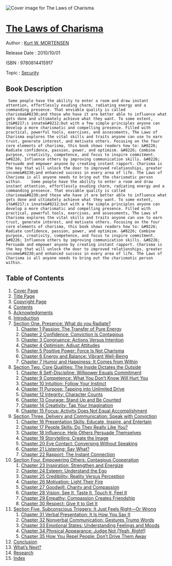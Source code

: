 ![Cover image for The Laws of Charisma](https://imgdetail.ebookreading.net/cover/cover/security/EB9780814415917.jpg)

[The Laws of Charisma](https://ebookreading.net/view/book/The+Laws+of+Charisma-EB9780814415917_1.html "The Laws of Charisma")
====================================================================================================================

Author : [Kurt W. MORTENSEN](https://ebookreading.net/search/author/Kurt+W.+MORTENSEN)

Release Date : 2010/10/01

ISBN : 9780814415917

Topic : [Security](https://ebookreading.net/search/category/security)

Book Description
-----------------

     Some people have the ability to enter a room and draw instant attention, effortlessly exuding charm, radiating energy and a commanding presence. That enviable quality is called charisma&#8230;and those who have it are better able to influence what gets done and ultimately achieve what they want. To some extent, it&#8217;s innate&#8212;but with a few simple principles anyone can develop a more charismatic and compelling presence. Filled with practical, powerful tools, exercises, and assessments, The Laws of Charisma explores the vital skills and traits anyone can use to earn trust, generate interest, and motivate others. Focusing on the four core elements of charisma, this book shows readers how to: &#8226; Radiate confidence, passion, power, and optimism. &#8226; Combine purpose, creativity, competence, and focus to inspire commitment. &#8226; Influence others by improving communication skills. &#8226; Persuade and empower anyone by creating instant rapport. Charisma is the key that will unlock the door to improved relationships, greater income&#8230;and enhanced success in every area of life. The Laws of Charisma is all anyone needs to bring out the charismatic person within.    Some people have the ability to enter a room and draw instant attention, effortlessly exuding charm, radiating energy and a commanding presence. That enviable quality is called charisma&#8230;and those who have it are better able to influence what gets done and ultimately achieve what they want. To some extent, it&#8217;s innate&#8212;but with a few simple principles anyone can develop a more charismatic and compelling presence. Filled with practical, powerful tools, exercises, and assessments, The Laws of Charisma explores the vital skills and traits anyone can use to earn trust, generate interest, and motivate others. Focusing on the four core elements of charisma, this book shows readers how to: &#8226; Radiate confidence, passion, power, and optimism. &#8226; Combine purpose, creativity, competence, and focus to inspire commitment. &#8226; Influence others by improving communication skills. &#8226; Persuade and empower anyone by creating instant rapport. Charisma is the key that will unlock the door to improved relationships, greater income&#8230;and enhanced success in every area of life. The Laws of Charisma is all anyone needs to bring out the charismatic person within.                 
Table of Contents
-----------------

1. [Cover Page](https://ebookreading.net/view/book/The+Laws+of+Charisma-EB9780814415917_1.html)
1. [Title Page](https://ebookreading.net/view/book/The+Laws+of+Charisma-EB9780814415917_3.html)
1. [Copyright Page](https://ebookreading.net/view/book/The+Laws+of+Charisma-EB9780814415917_4.html)
1. [Contents](https://ebookreading.net/view/book/The+Laws+of+Charisma-EB9780814415917_5.html)
1. [Acknowledgments](https://ebookreading.net/view/book/The+Laws+of+Charisma-EB9780814415917_6.html)
1. [Introduction](https://ebookreading.net/view/book/The+Laws+of+Charisma-EB9780814415917_8.html)
1. [Section One. Presence: What do you Radiate?](https://ebookreading.net/view/book/The+Laws+of+Charisma-EB9780814415917_0.html)
    1. [Chapter 1 Passion: The Transfer of Pure Energy](https://ebookreading.net/view/book/The+Laws+of+Charisma-EB9780814415917_9.html)
    1. [Chapter 2 Confidence: Conviction Is Contagious](https://ebookreading.net/view/book/The+Laws+of+Charisma-EB9780814415917_10.html)
    1. [Chapter 3 Congruence: Actions Versus Intention](https://ebookreading.net/view/book/The+Laws+of+Charisma-EB9780814415917_11.html)
    1. [Chapter 4 Optimism: Adjust Attitudes](https://ebookreading.net/view/book/The+Laws+of+Charisma-EB9780814415917_12.html)
    1. [Chapter 5 Positive Power: Force Is Not Charisma](https://ebookreading.net/view/book/The+Laws+of+Charisma-EB9780814415917_13.html)
    1. [Chapter 6 Energy and Balance: Vibrant Well-Being](https://ebookreading.net/view/book/The+Laws+of+Charisma-EB9780814415917_14.html)
    1. [Chapter 7 Humor and Happiness: It Comes from Within](https://ebookreading.net/view/book/The+Laws+of+Charisma-EB9780814415917_15.html)
1. [Section Two. Core Qualities: The Inside Dictates the Outside](https://ebookreading.net/view/book/The+Laws+of+Charisma-EB9780814415917_16.html)
    1. [Chapter 8 Self-Discipline: Willpower Equals Commitment](https://ebookreading.net/view/book/The+Laws+of+Charisma-EB9780814415917_17.html)
    1. [Chapter 9 Competence: What You Don’t Know Will Hurt You](https://ebookreading.net/view/book/The+Laws+of+Charisma-EB9780814415917_18.html)
    1. [Chapter 10 Intuition: Follow Your Instinct](https://ebookreading.net/view/book/The+Laws+of+Charisma-EB9780814415917_19.html)
    1. [Chapter 11 Purpose: Tapping into Unlimited Drive](https://ebookreading.net/view/book/The+Laws+of+Charisma-EB9780814415917_20.html)
    1. [Chapter 12 Integrity: Character Counts](https://ebookreading.net/view/book/The+Laws+of+Charisma-EB9780814415917_21.html)
    1. [Chapter 13 Courage: Stand Up and Be Counted](https://ebookreading.net/view/book/The+Laws+of+Charisma-EB9780814415917_22.html)
    1. [Chapter 14 Creativity: Tap Your Imagination](https://ebookreading.net/view/book/The+Laws+of+Charisma-EB9780814415917_23.html)
    1. [Chapter 15 Focus: Activity Does Not Equal Accomplishment](https://ebookreading.net/view/book/The+Laws+of+Charisma-EB9780814415917_24.html)
1. [Section Three. Delivery and Communication: Speak with Conviction](https://ebookreading.net/view/book/The+Laws+of+Charisma-EB9780814415917_25.html)
    1. [Chapter 16 Presentation Skills: Educate, Inspire, and Entertain](https://ebookreading.net/view/book/The+Laws+of+Charisma-EB9780814415917_26.html)
    1. [Chapter 17 People Skills: Do They Really Like You?](https://ebookreading.net/view/book/The+Laws+of+Charisma-EB9780814415917_27.html)
    1. [Chapter 18 Influence: Help Others Persuade Themselves](https://ebookreading.net/view/book/The+Laws+of+Charisma-EB9780814415917_28.html)
    1. [Chapter 19 Storytelling: Create the Image](https://ebookreading.net/view/book/The+Laws+of+Charisma-EB9780814415917_29.html)
    1. [Chapter 20 Eye Contact: Conversing Without Speaking](https://ebookreading.net/view/book/The+Laws+of+Charisma-EB9780814415917_30.html)
    1. [Chapter 21 Listening: Say What?](https://ebookreading.net/view/book/The+Laws+of+Charisma-EB9780814415917_31.html)
    1. [Chapter 22 Rapport: The Instant Connection](https://ebookreading.net/view/book/The+Laws+of+Charisma-EB9780814415917_32.html)
1. [Section Four. Empowering Others: Contagious Cooperation](https://ebookreading.net/view/book/The+Laws+of+Charisma-EB9780814415917_33.html)
    1. [Chapter 23 Inspiration: Strengthen and Energize](https://ebookreading.net/view/book/The+Laws+of+Charisma-EB9780814415917_34.html)
    1. [Chapter 24 Esteem: Understand the Ego](https://ebookreading.net/view/book/The+Laws+of+Charisma-EB9780814415917_36.html)
    1. [Chapter 25 Credibility: Reality Versus Perception](https://ebookreading.net/view/book/The+Laws+of+Charisma-EB9780814415917_0.html)
    1. [Chapter 26 Motivation: Light Their Fire](https://ebookreading.net/view/book/The+Laws+of+Charisma-EB9780814415917_38.html)
    1. [Chapter 27 Goodwill: Charity and Compassion](https://ebookreading.net/view/book/The+Laws+of+Charisma-EB9780814415917_39.html)
    1. [Chapter 28 Vision: See It, Taste It, Touch It, Feel It](https://ebookreading.net/view/book/The+Laws+of+Charisma-EB9780814415917_0.html)
    1. [Chapter 29 Empathy: Compassion Creates Friendship](https://ebookreading.net/view/book/The+Laws+of+Charisma-EB9780814415917_40.html)
    1. [Chapter 30 Respect: Give It to Get It](https://ebookreading.net/view/book/The+Laws+of+Charisma-EB9780814415917_41.html)
1. [Section Five. Subconscious Triggers: It Just Feels Right—Or Wrong](https://ebookreading.net/view/book/The+Laws+of+Charisma-EB9780814415917_42.html)
    1. [Chapter 31 Verbal Presentation: It Is How You Say It](https://ebookreading.net/view/book/The+Laws+of+Charisma-EB9780814415917_43.html)
    1. [Chapter 32 Nonverbal Communication: Gestures Trump Words](https://ebookreading.net/view/book/The+Laws+of+Charisma-EB9780814415917_44.html)
    1. [Chapter 33 Emotional States: Understanding Feelings and Moods](https://ebookreading.net/view/book/The+Laws+of+Charisma-EB9780814415917_45.html)
    1. [Chapter 34 Physical Appearance: Judge Not (Yeah, Right!)](https://ebookreading.net/view/book/The+Laws+of+Charisma-EB9780814415917_46.html)
    1. [Chapter 35 How You Repel People: Don’t Drive Them Away](https://ebookreading.net/view/book/The+Laws+of+Charisma-EB9780814415917_47.html)
1. [Conclusion](https://ebookreading.net/view/book/The+Laws+of+Charisma-EB9780814415917_48.html)
1. [What’s Next?](https://ebookreading.net/view/book/The+Laws+of+Charisma-EB9780814415917_49.html)
1. [Research](https://ebookreading.net/view/book/The+Laws+of+Charisma-EB9780814415917_50.html)
1. [Index](https://ebookreading.net/view/book/The+Laws+of+Charisma-EB9780814415917_51.html)
